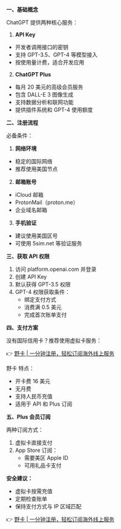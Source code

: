 **一、基础概念**

ChatGPT 提供两种核心服务：

1. **API Key**
- 开发者调用接口的密钥
- 支持 GPT-3.5、GPT-4 等模型接入
- 按使用量计费，适合开发应用

2. **ChatGPT Plus**
- 每月 20 美元的高级会员服务
- 包含 DALL-E 3 图像生成
- 支持数据分析和联网功能
- 提供插件系统和 GPT-4 使用额度

**二、注册流程**

必备条件：

1. **网络环境**
- 稳定的国际网络
- 推荐使用美国节点

2. **邮箱账号**
- iCloud 邮箱
- ProtonMail（proton.me）
- 企业域名邮箱

3. **手机验证**
- 建议使用美国区号
- 可使用 5sim.net 等验证服务

**三、获取 API 权限**

1. 访问 platform.openai.com 并登录
2. 创建 API Key
3. 默认获得 GPT-3.5 权限
4. GPT-4 权限获取条件：
   - 绑定支付方式
   - 消费满 0.5 美元
   - 完成首次账单支付

**四、支付方案**

没有国际信用卡？推荐使用虚拟卡服务：

👉 [野卡 | 一分钟注册，轻松订阅海外线上服务](https://bit.ly/bewildcard)

野卡 特点：
- 开卡费 16 美元
- 无月费
- 支持人民币充值
- 适用于 API 和 Plus 订阅

**五、Plus 会员订阅**

两种订阅方式：

1. 虚拟卡直接支付
2. App Store 订阅：
   - 需要美区 Apple ID
   - 可用礼品卡支付

**安全建议：**
- 虚拟卡按需充值
- 定期检查账单
- 保持支付方式与 IP 区域匹配

👉 [野卡 | 一分钟注册，轻松订阅海外线上服务](https://bit.ly/bewildcard)